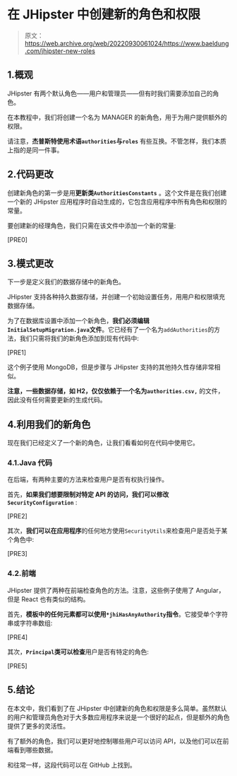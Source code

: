 # 在 JHipster 中创建新的角色和权限

> 原文：<https://web.archive.org/web/20220930061024/https://www.baeldung.com/jhipster-new-roles>

## 1.概观

JHipster 有两个默认角色——用户和管理员——但有时我们需要添加自己的角色。

在本教程中，我们将创建一个名为 MANAGER 的新角色，用于为用户提供额外的权限。

请注意，**杰普斯特使用术语`authorities`与`roles`** 有些互换。不管怎样，我们本质上指的是同一件事。

## 2.代码更改

创建新角色的第一步是用**更新类`AuthoritiesConstants`** 。这个文件是在我们创建一个新的 JHipster 应用程序时自动生成的，它包含应用程序中所有角色和权限的常量。

要创建新的经理角色，我们只需在该文件中添加一个新的常量:

[PRE0]

## 3.模式更改

下一步是定义我们的数据存储中的新角色。

JHipster 支持各种持久数据存储，并创建一个初始设置任务，用用户和权限填充数据存储。

为了在数据库设置中添加一个新角色，**我们必须编辑`InitialSetupMigration.java`文件**。它已经有了一个名为`addAuthorities`的方法，我们只需将我们的新角色添加到现有代码中:

[PRE1]

这个例子使用 MongoDB，但是步骤与 JHipster 支持的其他持久性存储非常相似。

**注意，一些数据存储，如 H2，仅仅依赖于一个名为`authorities.csv,`** 的文件，因此没有任何需要更新的生成代码。

## 4.利用我们的新角色

现在我们已经定义了一个新的角色，让我们看看如何在代码中使用它。

### 4.1.Java 代码

在后端，有两种主要的方法来检查用户是否有权执行操作。

首先，**如果我们想要限制对特定 API 的访问，我们可以修改`SecurityConfiguration`** :

[PRE2]

其次，**我们可以在应用程序**的任何地方使用`SecurityUtils`来检查用户是否处于某个角色中:

[PRE3]

### 4.2.前端

JHipster 提供了两种在前端检查角色的方法。注意，这些例子使用了 Angular，但是 React 也有类似的结构。

首先，**模板中的任何元素都可以使用`*jhiHasAnyAuthority`指令**。它接受单个字符串或字符串数组:

[PRE4]

其次，**`Principal`类可以检查**用户是否有特定的角色:

[PRE5]

## 5.结论

在本文中，我们看到了在 JHipster 中创建新的角色和权限是多么简单。虽然默认的用户和管理员角色对于大多数应用程序来说是一个很好的起点，但是额外的角色提供了更多的灵活性。

有了额外的角色，我们可以更好地控制哪些用户可以访问 API，以及他们可以在前端看到哪些数据。

和往常一样，这段代码可以在 GitHub 上找到。